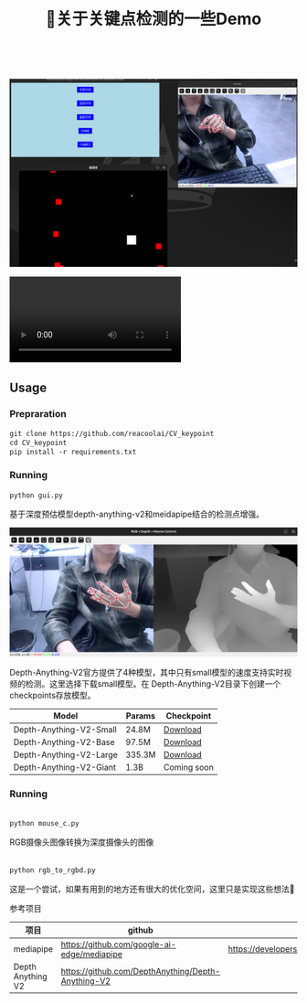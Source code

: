 <br>             
<br>
<div align="center">
<h1>🤗关于关键点检测的一些Demo</h1>
<br>
</div>
<br>
<br><br>

<img src='https://github.com/reacoolai/CV_keypoint/blob/main/img/3.png'>


<video src="https://github.com/reacoolai/CV_keypoint/blob/main/img/9169b1b2a975806b611d1ba2104b6abd_raw.mp4"></video>

## Usage 

### Prepraration 

```pypthon
git clone https://github.com/reacoolai/CV_keypoint
cd CV_keypoint
pip install -r requirements.txt
```

### Running 

```python
python gui.py
```



基于深度预估模型depth-anything-v2和meidapipe结合的检测点增强。


<img src='https://github.com/reacoolai/CV_keypoint/blob/main/img/2.png'>

Depth-Anything-V2官方提供了4种模型，其中只有small模型的速度支持实时视频的检测。这里选择下载small模型。在 Depth-Anything-V2目录下创建一个checkpoints存放模型。

| Model                   | Params | Checkpoint                                                   |
| ----------------------- | ------ | ------------------------------------------------------------ |
| Depth-Anything-V2-Small | 24.8M  | [Download](https://huggingface.co/depth-anything/Depth-Anything-V2-Small/resolve/main/depth_anything_v2_vits.pth?download=true) |
| Depth-Anything-V2-Base  | 97.5M  | [Download](https://huggingface.co/depth-anything/Depth-Anything-V2-Base/resolve/main/depth_anything_v2_vitb.pth?download=true) |
| Depth-Anything-V2-Large | 335.3M | [Download](https://huggingface.co/depth-anything/Depth-Anything-V2-Large/resolve/main/depth_anything_v2_vitl.pth?download=true) |
| Depth-Anything-V2-Giant | 1.3B   | Coming soon                                                  |

### Running

```python

python mouse_c.py		
```
RGB摄像头图像转换为深度摄像头的图像


```python

python rgb_to_rgbd.py
```

这是一个尝试，如果有用到的地方还有很大的优化空间，这里只是实现这些想法🤗

参考项目

| 项目              | github                                             | 官网                                    |
| ----------------- | -------------------------------------------------- | --------------------------------------- |
| mediapipe         | https://github.com/google-ai-edge/mediapipe        | https://developers.google.com/mediapipe |
| Depth Anything V2 | https://github.com/DepthAnything/Depth-Anything-V2 |                                         |
